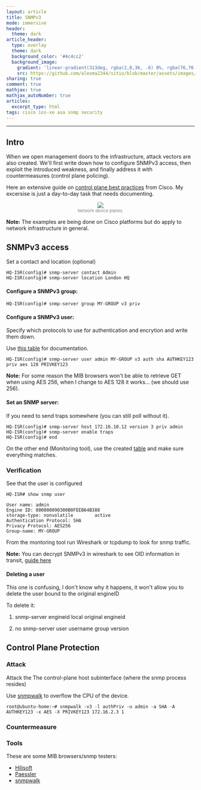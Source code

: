 ```yaml
---
layout: article
title: SNMPv3
mode: immersive
header:
  theme: dark
article_header:
  type: overlay
  theme: dark
  background_color: '#4c4cc2'
  background_image:
    gradient: 'linear-gradient(313deg, rgba(2,0,36, .6) 0%, rgba(76,76,194, .6) 47%, rgba(0,212,255, .6) 100%)'
    src: https://github.com/alexma2344/sitio/blob/master/assets/images/rainbows.jpg?raw=true"
sharing: true
comment: true
mathjax: true
mathjax_autoNumber: true
articles:
  excerpt_type: html
tags: cisco ios-xe asa snmp security
---
```


<!--more-->

---

## Intro

When we open management doors to the infrastructure, attack vectors are also created. We'll first write down how to configure SNMPv3 access, then exploit the introduced weakness, and finally address it with countermeasures (control plane policing). 

Here an extensive guide on [control plane best practices](https://tools.cisco.com/security/center/resources/copp_best_practices) from Cisco. My excersise is just a day-to-day task that needs documenting.

<center><img src="https://github.com/alexma2344/sitio/blob/master/assets/images/device-planes.png?raw=true"></center>
<div style="text-align: center;">
    <span style="font-size:11px; color:grey">
        Network device planes. 
    </span>
</div>

**Note:** The examples are being done on Cisco platforms but do apply to network infrastructure in general.


## SNMPv3 access

Set a contact and location (optional)

	HQ-ISR(config)# snmp-server contact Admin
	HQ-ISR(config)# snmp-server location London HQ

#### Configure a SNMPv3 group:

	HQ-ISR(config)# snmp-server group MY-GROUP v3 priv

#### Configure a SNMPv3 user: 

Specify which protocols to use for authentication and encrytion and write them down.

Use [this table](https://github.com/alexma2344/sitio/tree/master/docs/assets/snmpv3-template) for documentation.


	HQ-ISR(config)# snmp-server user admin MY-GROUP v3 auth sha AUTHKEY123 priv aes 128 PRIVKEY123

**Note:** For some reason the MIB browsers won't be able to retrieve GET when using AES 256, when I change to AES 128 it works... (we should use 256).

#### Set an SNMP server:

If you need to send traps somewhere (you can still poll without it).

	HQ-ISR(config)# snmp-server host 172.16.10.12 version 3 priv admin
	HQ-ISR(config)# snmp-server enable traps 
	HQ-ISR(config)# end

On the other end (Monitoring tool), use the created [table](https://github.com/alexma2344/sitio/tree/master/docs/assets/snmpv3-template) and make sure everything matches.

### Verification

See that the user is configured

	HQ-ISR# show snmp user
	
	User name: admin
	Engine ID: 800000090300B0FEEB64B388
	storage-type: nonvolatile        active
	Authentication Protocol: SHA
	Privacy Protocol: AES256
	Group-name: MY-GROUP


From the montoring tool run Wireshark or tcpdump to look for snmp traffic.

**Note:** You can decrypt SNMPv3 in wireshark to see OID information in transit, [guide here](https://hi.service-now.com/kb_view.do?sysparm_article=KB0716409)

#### Deleting a user

This one is confusing, I don't know why it happens, it won't allow you to delete the user bound to the original engineID

To delete it:

1. snmp-server engineid local original engineid

2. no snmp-server user username group version


## Control Plane Protection

### Attack

Attack the The control-plane host subinterface (where the snmp process resides)

Use [snmpwalk](https://linux.die.net/man/1/snmpwalk) to overflow the CPU of the device.

	root@ubuntu-home:~# snmpwalk -v3 -l authPriv -u admin -a SHA -A AUTHKEY123 -x AES -X PRIVKEY123 172.16.2.3 1


### Countermeasure

### Tools

These are some MIB browsers/snmp testers:

- [Hilisoft](https://download.cnet.com/HiliSoft-MIB-Browser/3000-2651_4-10698289.html) 
- [Paessler](https://www.paessler.com/tools/snmptester)
- [snmpwalk](https://linux.die.net/man/1/snmpwalk)